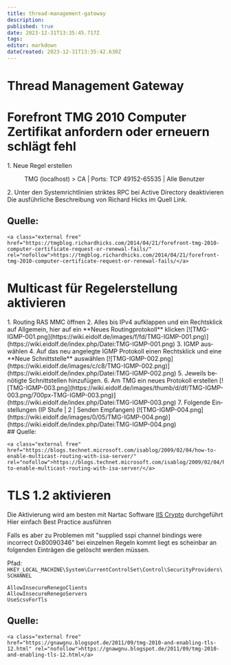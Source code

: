 ```yaml
---
title: thread-management-gateway
description: 
published: true
date: 2023-12-31T13:35:45.717Z
tags: 
editor: markdown
dateCreated: 2023-12-31T13:35:42.630Z
---
```


# Thread Management Gateway

# <span id="bkmrk-"></span><span class="mw-headline" id="bkmrk-forefront-tmg-2010-c-1">Forefront TMG 2010 Computer Zertifikat anfordern oder erneuern schlägt fehl</span>

<div class="vector-body" id="bkmrk-neue-regel-erstellen"><div class="mw-body-content mw-content-ltr" dir="ltr" lang="de"><div class="mw-parser-output">1. Neue Regel erstellen <dl><dd>TMG (localhost) &gt; CA | Ports: TCP 49152-65535 | Alle Benutzer</dd></dl>
2. Unter den Systemrichtlinien striktes RPC bei Active Directory deaktivieren

</div></div></div>Die ausführliche Beschreibung von Richard Hicks im Quell Link.

## <span class="mw-headline" id="bkmrk-quelle%3A-1">Quelle:</span>

```
<a class="external free" href="https://tmgblog.richardhicks.com/2014/04/21/forefront-tmg-2010-computer-certificate-request-or-renewal-fails/" rel="nofollow">https://tmgblog.richardhicks.com/2014/04/21/forefront-tmg-2010-computer-certificate-request-or-renewal-fails/</a>
```

# <span id="bkmrk--1"></span><span class="mw-headline" id="bkmrk-multicast-f%C3%BCr-regele-1">Multicast für Regelerstellung aktivieren</span>

<div class="vector-body" id="bkmrk-routing-ras-mmc-%C3%B6ffn"><div class="mw-body-content mw-content-ltr" dir="ltr" lang="de"><div class="mw-parser-output">1. Routing RAS MMC öffnen
2. Alles bis IPv4 aufklappen und ein Rechtsklick auf Allgemein, hier auf ein **Neues Routingprotokoll** klicken  
    [![TMG-IGMP-001.png](https://wiki.eidolf.de/images/f/fd/TMG-IGMP-001.png)](https://wiki.eidolf.de/index.php/Datei:TMG-IGMP-001.png)
3. IGMP auswählen
4. Auf das neu angelegte IGMP Protokoll einen Rechtsklick und eine **Neue Schnittstelle** auswählen  
    [![TMG-IGMP-002.png](https://wiki.eidolf.de/images/c/c8/TMG-IGMP-002.png)](https://wiki.eidolf.de/index.php/Datei:TMG-IGMP-002.png)
5. Jeweils benötigte Schnittstellen hinzufügen.
6. Am TMG ein neues Protokoll erstellen  
    [![TMG-IGMP-003.png](https://wiki.eidolf.de/images/thumb/d/df/TMG-IGMP-003.png/700px-TMG-IGMP-003.png)](https://wiki.eidolf.de/index.php/Datei:TMG-IGMP-003.png)
7. Folgende Einstellungen (IP Stufe | 2 | Senden Empfangen)  
    [![TMG-IGMP-004.png](https://wiki.eidolf.de/images/0/05/TMG-IGMP-004.png)](https://wiki.eidolf.de/index.php/Datei:TMG-IGMP-004.png)

</div></div></div>## <span class="mw-headline" id="bkmrk-quelle%3A-3">Quelle:</span>

```
<a class="external free" href="https://blogs.technet.microsoft.com/isablog/2009/02/04/how-to-enable-multicast-routing-with-isa-server/" rel="nofollow">https://blogs.technet.microsoft.com/isablog/2009/02/04/how-to-enable-multicast-routing-with-isa-server/</a>
```

# <span class="mw-headline" id="bkmrk-tls-1.2-aktivieren-1">TLS 1.2 aktivieren</span>

Die Aktivierung wird am besten mit Nartac Software [IIS Crypto](https://www.nartac.com/Products/IISCrypto) durchgeführt  
Hier einfach Best Practice ausführen

Falls es aber zu Problemen mit "supplied sspi channel bindings were incorrect 0x80090346" bei einzelnen Regeln kommt liegt es scheinbar an folgenden Einträgen die gelöscht werden müssen.  
  
Pfad: `HKEY_LOCAL_MACHINE\System\CurrentControlSet\Control\SecurityProviders\SCHANNEL`

```
AllowInsecureRenegoClients
AllowInsecureRenegoServers
UseScsvForTls
```

## <span class="mw-headline" id="bkmrk-quelle%3A-5">Quelle:</span>

```
<a class="external free" href="https://gnawgnu.blogspot.de/2011/09/tmg-2010-and-enabling-tls-12.html" rel="nofollow">https://gnawgnu.blogspot.de/2011/09/tmg-2010-and-enabling-tls-12.html</a>
```